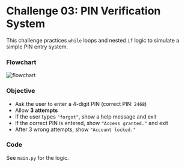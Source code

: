 # Challenge 03: PIN Verification System

This challenge practices `while` loops and nested `if` logic to simulate a simple PIN entry system.

### Flowchart
![flowchart](flowchart.png)

### Objective
- Ask the user to enter a 4-digit PIN (correct PIN: `2468`)
- Allow **3 attempts**
- If the user types `"forgot"`, show a help message and exit
- If the correct PIN is entered, show `"Access granted."` and exit
- After 3 wrong attempts, show `"Account locked."`

### Code
See `main.py` for the logic.

